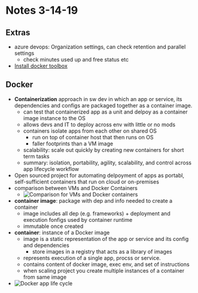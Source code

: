 # Notes 3-14-19

## Extras
- azure devops: Organization settings, can check retention and parallel settings
	- check minutes used up and free status etc
- [Install docker toolbox](https://docs.docker.com/toolbox/toolbox_install_windows/)


## Docker
- **Containerization** approach in sw dev in which an app or service, its dependencies and configs are packaged together as a container image.
	- can test that containerized app as a unit and delpoy as a container image instance to the OS
	- allows devs and IT to deploy across env with little or no mods
	- containers isolate apps from each other on shared OS
		- run on top of container host that then runs on OS 
		- faller footprints than a VM image
	- scalability: scale out quickly by creating new containers for short term tasks
	- summary: isolation, portability, agility, scalability, and control across app lifecycle workflow
- Open sourced project for automating delpoyment of apps as portabl, self-sufficient containers that run on cloud or on-premises
- comparison between VMs and Docker Containers
	- ![Comparison for VMs and Docker containers](https://docs.microsoft.com/en-us/dotnet/standard/containerized-lifecycle-architecture/media/image3.png "vms vs docker")
- **container image**: package with dep and info needed to create a container
	- image includes all dep (e.g. frameworks) + deployment and execution fonfigs used by container runtime
	- immutable once created
- **container**: instance of a Docker image
	- image is a static representation of the app or service and its config and dependencies
		- store images in a registry that acts as a library of images
	- represents execution of a single app, procss or service.
	- contains content of docker image, exec env, and set of instructions
	- when scaling project you create multiple instances of a container from same image
- ![Docker app life cycle](https://docs.microsoft.com/en-us/dotnet/standard/containerized-lifecycle-architecture/docker-application-lifecycle/media/image2.png)